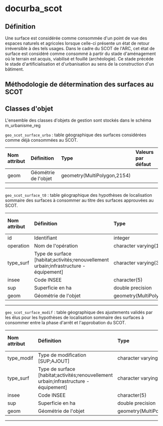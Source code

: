 # docurba_scot

## Définition

Une surface est considérée comme consommée d'un point de vue des espaces naturels et agricoles lorsque celle-ci présente un état de retour irréversible à des tels usages. Dans le cadre du SCOT de l'ARC, cet état de surface est considéré comme consommé à partir du stade d'aménagement où le terrain est acquis, viabilisé et fouillé (archéologie). Ce stade précéde le stade d'artificialisation et d'urbanisation au sens de la construction d'un bâtiment. 

## Méthodologie de détermination des surfaces au SCOT


## Classes d'objet

L'ensemble des classes d'objets de gestion sont stockés dans le schéma m_urbanisme_reg

   `geo_scot_surface_urba` : table géographique des surfaces considérées comme déjà consommées au SCOT.

|Nom attribut | Définition | Type | Valeurs par défaut |
|:---|:---|:---|:---|
|geom|Géométrie de l'objet|geometry(MultiPolygon,2154)| |

---

   `geo_scot_surface_t0` : table géographique des hypothèses de localisation sommaire des surfaces à consommer au titre des surfaces approuvées au SCOT.

|Nom attribut | Définition | Type | Valeurs par défaut |
|:---|:---|:---|:---|
|id|Identifiant|integer| |
|operation|Nom de l'opération|character varying(10)| |
|type_surf|Type de surface [habitat;activités;renouvellement urbain;infrastructure - équipement]|character varying(30)| |
|insee|Code INSEE|character(5)| |
|sup|Superficie en ha|double precision| |
|geom|Géométrie de l'objet|geometry(MultiPolygon,2154)| |

---
   
   `geo_scot_surface_modif` : table géographique des ajustements validés par les élus pour les hypothèses de localisation sommaire des surfaces à consommer entre la phase d'arrêt et l'approbation du SCOT.
  
|Nom attribut | Définition | Type | Valeurs par défaut |
|:---|:---|:---|:---|
|type_modif|Type de modification [SUP;AJOUT]|character varying(10)| |
|type_surf|Type de surface [habitat;activités;renouvellement urbain;infrastructure - équipement]|character varying(30)| |
|insee|Code INSEE|character(5)| |
|sup|Superficie en ha|double precision| |
|geom|Géométrie de l'objet|geometry(MultiPolygon,2154)| |

---
